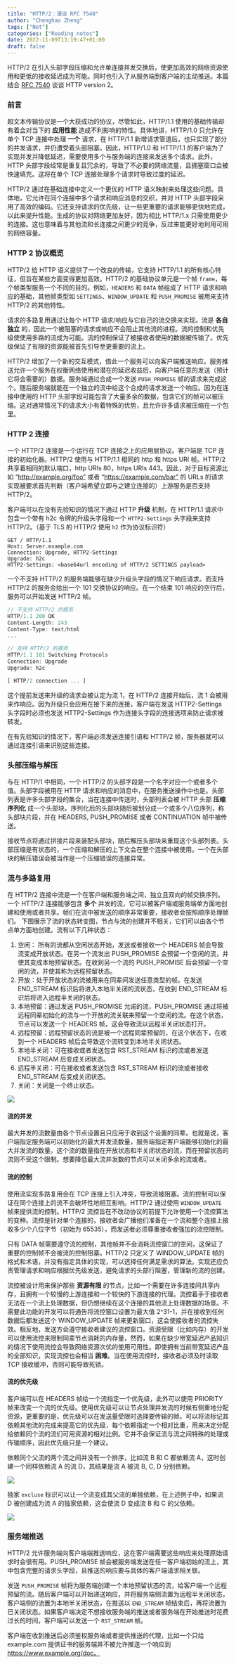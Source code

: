 ```yaml
---
title: "HTTP/2：漫谈 RFC 7540"
author: "Chenghao Zheng"
tags: ["Net"]
categories: ["Reading notes"]
date: 2022-11-09T13:19:47+01:00
draft: false
---
```


HTTP/2 在引入头部字段压缩和允许单连接并发交换后，使更加高效的网络资源使用和更低的接收延迟成为可能。同时也引入了从服务端到客户端的主动推送。本篇结合 [RFC 7540](https://www.rfc-editor.org/rfc/rfc7540) 谈谈 HTTP version 2。

### 前言

超文本传输协议是一个大获成功的协议，尽管如此，HTTP/1.1 使用的基础传输却有着会对当下的 **应用性能** 造成不利影响的特性。具体地讲，HTTP/1.0 只允许在单个 TCP 连接中处理 **一个** 请求，在 HTTP/1.1 新增请求管道后，也只实现了部分的并发请求，并仍遭受着头部阻塞。因此，HTTP/1.0 和 HTTP/1.1 的客户端为了实现并发并降低延迟，需要使用多个与服务端的连接来发送多个请求。此外，HTTP 头部字段经常是重复且冗余的，导致了不必要的网络流量，且拥塞窗口会被快速填充。这将在单个 TCP 连接处理多个请求时导致过度的延迟。

HTTP/2 通过在基础连接中定义一个更优的 HTTP 语义映射来处理这些问题。具体地，它允许在同个连接中多个请求和响应消息的交织，并对 HTTP 头部字段采用了高效的编码。它还支持请求的优先级，让一些更重要的请求能够更快地完成，以此来提升性能。生成的协议对网络更加友好，因为相比 HTTP/1.x 只需使用更少的连接。这也意味着与其他流和长连接之间更少的竞争，反过来能更好地利用可用的网络容量。

### HTTP 2 协议概览

HTTP/2 给 HTTP 语义提供了一个改良的传输，它支持 HTTP/1.1 的所有核心特征，但旨在某些方面变得更加高效。HTTP/2 的基础协议单元是一个帧 `frame`，每个帧类型服务一个不同的目的。例如，`HEADERS` 和 `DATA` 帧组成了 HTTP 请求和响应的基础，其他帧类型如 `SETTINGS`、`WINDOW_UPDATE` 和 `PUSH_PROMISE` 被用来支持 HTTP/2 的其他特性。

请求的多路复用通过让每个 HTTP 请求/响应与它自己的流交换来实现。流是 **各自独立** 的，因此一个被阻塞的请求或响应不会阻止其他流的进程。流的控制和优先级使使用多路的流成为可能。流的控制保证了被接收者使用的数据被传输了。优先级保证了有限的资源能被首先引导至更重要的流上。

HTTP/2 增加了一个新的交互模式，借此一个服务可以向客户端推送响应。服务推送允许一个服务在权衡网络使用和潜在的延迟收益后，向客户端任意的发送（预计它将会需要的）数据。服务端通过合成一个发送 `PUSH_PROMISE` 帧的请求来完成这个。随后服务端就能在一个独立的流中给这个合成的请求发送一个响应。因为在连接中使用的 HTTP 头部字段可能包含了大量多余的数据，包含它们的帧可以被压缩。这对通常情况下的请求大小有着特殊的优势，且允许许多请求被压缩在一个包里。

### HTTP 2 连接

一个 HTTP/2 连接是一个运行在 TCP 连接之上的应用层协议。客户端是 TCP 连接的初始化器。HTTP/2 使用与 HTTP/1.1 相同的 http 和 https URI 帧。HTTP/2 共享着相同的默认端口，http URIs 80，https URIs 443。因此，对于目标资源比如 “http://example.org/foo” 或者 “https://example.com/bar” 的 URLs 的请求实现被要求首先判断（客户端希望立即与之建立连接的）上游服务是否支持 HTTP/2。

客户端可以在没有先验知识的情况下通过 HTTP **升级** 机制，在 HTTP/1.1 请求中包含一个带有 h2c 令牌的升级头字段和一个 `HTTP2-Settings` 头字段来支持 HTTP/2。（基于 TLS 的 HTTP/2 使用 `h2` 作为协议标识符）

```http
GET / HTTP/1.1
Host: Server.example.com
Connection: Upgrade, HTTP2-Settings
Upgrade: h2c
HTTP2-Settings: <base64url encoding of HTTP/2 SETTINGS payload>
```

一个不支持 HTTP/2 的服务端能够在缺少升级头字段的情况下响应请求。而支持 HTTP/2 的服务会给出一个 101 交换协议的响应。在一个结束 101 响应的空行后，服务可以开始发送 HTTP/2 帧。

```javascript
// 不支持 HTTP/2 的服务
HTTP/1.1 200 OK
Content-Length: 243
Content-Type: text/html
...

// 支持 HTTP/2 的服务
HTTP/1.1 101 Switching Protocols
Connection: Upgrade
Upgrade: h2c

[ HTTP/2 connection ... ]
```

这个提前发送来升级的请求会被认定为流 1，在 HTTP/2 连接开始后，流 1 会被用来作响应。因为升级只会应用在接下来的连接，客户端在发送 HTTP2-Settings 头字段时必须也发送 HTTP2-Settings 作为连接头字段的连接选项来防止请求被转发。

在有先验知识的情况下，客户端必须发送连接引语和 HTTP/2 帧，服务器就可以通过连接引语来识别这些连接。

### 头部压缩与解压

与在 HTTP/1 中相同，一个 HTTP/2 的头部字段是一个名字对应一个或者多个值。头部字段被用在 HTTP 请求和响应的消息中，在服务推送操作中也是。头部列表是许多头部字段的集合，当在连接中传送时，头部列表会被 HTTP 头部 **压缩序列化** 成一个头部块。序列化后的头部块随后被划分成一个或多个八位序列，称头部块片段，并在 HEADERS, PUSH_PROMISE 或者 CONTINUATION 帧中被传送。

接收节点将通过拼接片段来装配头部块，随后解压头部块来重现这个头部列表。头部压缩是有状态的，一个压缩和解压的上下文会在整个连接中被使用。一个在头部块的解压错误会被当作是一个压缩错误的连接异常。

### 流与多路复用

在 HTTP/2 连接中流是一个在客户端和服务端之间，独立且双向的帧交换序列。一个 HTTP/2 连接能够包含 **多个** 并发的流，它可以被客户端或服务端单方面地创建和使用或者共享。帧们在流中被发送的顺序非常重要，接收者会按照顺序处理帧们。
下图展示了流的状态转变图，节点与流的创建并不相关，它们可以由各个节点单方面地创建。流有以下几种状态：

1. 空闲： 所有的流都从空闲状态开始，发送或者接收一个 HEADERS 帧会导致流变成开放状态。在另一个流发出 PUSH_PROMISE 会预留一个空闲的流，并使其变成本地预留状态。在收到另一个流的 PUSH_PROMISE 后会预留一个空闲的流，并使其称为远程预留状态。
2. 开放：处于开放状态的流被用来在同辈间发送任意类型的帧。在发送 END_STREAM 标识后将进入本地半关闭的流状态，在收到 END_STREAM 标识后将进入远程半关闭的状态。
3. 本地预留：通过发送 PUSH_PROMISE 允诺的流，PUSH_PROMISE 通过将被远程同辈初始化的流与一个开放的流关联来预留一个空闲的流。在这个状态，节点可以发送一个 HEADERS 帧，这会导致流以远程半关闭状态打开。
4. 远程预留：远程预留状态的流是被一个远程同辈预留的，在这个状态下，在收到一个 HEADERS 帧后会导致这个流转变到本地半关闭状态。
5. 本地半关闭：可在接收或者发送包含 RST_STREAM 标识的流或者发送 END_STREAM 后变成关闭状态。
6. 远程半关闭：可在接收或者发送包含 RST_STREAM 标识的流或者接收 END_STREAM 后变成关闭状态。
7. 关闭：关闭是一个终止状态。

![](/images/http-2-stream.png)

#### 流的并发

最大并发的流数量由各个节点设置且只应用于收到这个设置的同辈。也就是说，客户端指定服务端可以初始化的最大并发流数量，服务端指定客户端能够初始化的最大并发流的数量。这个流的数量指在开放状态和半关闭状态的流，而在预留状态的流则不受这个限制。想要降低最大流并发数的节点可以关闭多余的流或者。

#### 流的控制

使用流实现多路复用会在 TCP 连接上引入冲突，导致流被阻塞。流的控制可以保证在同个连接上的流不会破坏性地相互影响。HTTP/2 通过使用 `WINDOW_UPDATE` 帧来提供流的控制。HTTP/2 流控旨在不改动协议的前提下允许使用一个流控算法的变种。流控是针对单个连接的，接收者会广播他们准备在一个流和整个连接上接收多少个八位字节（初始为 65535），而发送者必须尊重接收者强加的流控限制。

只有 DATA 帧需要遵守流的控制，其他帧并不会消耗流控窗口的空间，这保证了重要的控制帧不会被流的控制阻塞。HTTP/2 只定义了 WINDOW_UPDATE 帧的格式和术语，并没有指定具体的实现，可以选择任何满足需求的算法。实现还应负责管理请求和响应根据优先级发送，避免请求的头部行阻塞，管理新的流的创建。

流控被设计用来保护那些 **资源有限** 的节点，比如一个需要在许多连接间共享内存，且拥有一个较慢的上游连接和一个较快的下游连接的代理。流控着手于接收者无法在一个流上处理数据，但仍想继续在这个连接的其他流上处理数据的场景。不需要此功能的开发可以将通告将流控窗口设置为最大值 2^31-1，并在接收到任何数据后都发送这个 WINDOW_UPDATE 帧来更新窗口，这会使接收者的流控失效。相反地，发送方会遵守接收者建议的流控窗口。资源受限（比如内存）的开发可以使用流控来限制同辈节点消耗的内存量，然而，如果在缺少带宽延迟产品知识的情况下使用流控会导致网络资源次优的使用可用性。即使拥有当前带宽延迟产品的全部知识，实现流控也会相当 **困难**。当在使用流控时，接收者必须及时读取 TCP 接收缓冲，否则可能导致死锁。

#### 流的优先级

客户端可以在 HEADERS 帧给一个流指定一个优先级，此外可以使用 PRIORITY 帧来改变一个流的优先级。使用优先级可以让节点处理并发流的时候有侧重地分配资源，更重要的是，优先级可以在发送量受限时选择要传输的帧。可以将流标记其依赖其他流的完成来提高它的优先级，每个依赖指定一个相对比重，用来决定分配给依赖同个流的流们可用资源的相对比例。它并不会保证流与流之间特殊的处理或传输顺序，因此优先级只是一个建议。

依赖同个父流的两个流之间并没有一个排序，比如流 B 和 C 都依赖流 A，这时创建一个同样依赖流 A 的流 D，其结果是流 A 被流 B, C, D 分别依赖。

![](/images/http-2-stream-dependency.jpg)

独家 `excluse` 标识可以让一个流变成其父流的单独依赖，在上述例子中，如果流 D 被创建成为流 A 的独家依赖，这会使流 D 变成流 B 和 C 的父依赖。

![](/images/http-2-stream-dependency-2.jpg)

### 服务端推送

HTTP/2 允许服务端向客户端端推送响应，这在客户端需要这些响应来处理原始请求时会很有用。PUSH_PROMISE 帧会被服务端发送在任一客户端初始的流上，其中包含完整的请求头字段，且推送的响应要与具体的客户端请求相关联。

发送 `PUSH_PROMISE` 帧将为服务端创建一个本地预留状态的流，给客户端一个远程预留的流。随后客户端可以开始递送响应，并将服务端侧流置为远程半关闭状态，客户端侧的流置为本地半关闭状态，在推送以 `END_STREAM` 帧结束后，再将流置为已关闭状态。如果客户端决定不想接收服务端的推送或者服务端在开始推送时花费过长的时间，客户端可以发送一个 `RST_STREAM` 帧。

客户端在收到推送后必须鉴权服务端或者提供推送的代理，比如一个只给 example.com 提供证书的服务端并不被允许推送一个响应到 https://www.example.org/doc。
